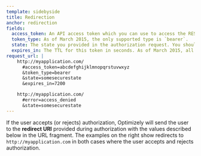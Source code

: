 ```yaml
---
template: sidebyside
title: Redirection
anchor: redirection
fields:
  access_token: An API access token which you can use to access the REST API on behalf of the authorizing user.
  token_type: As of March 2015, the only supported type is `bearer`.
  state: The state you provided in the authorization request. You should verify this value matches the state you provided earlier.
  expires_in: The TTL for this token in seconds. As of March 2015, all Implicit Grant tokens will expire in 2 hours (`7200`).
request_url: |
    http://myapplication.com/
      #access_token=abcdefghijklmnopqrstuvwxyz
      &token_type=bearer
      &state=somesecurestate
      &expires_in=7200

    http://myapplication.com/
      #error=access_denied
      &state=somesecurestate
---
```


If the user accepts (or rejects) authorization, Optimizely will send the user to the <b>redirect URI</b> provided during authorization with the values described below in the URL fragment. The examples on the right show redirects to `http://myapplication.com` in both cases where the user accepts and rejects authorization.
